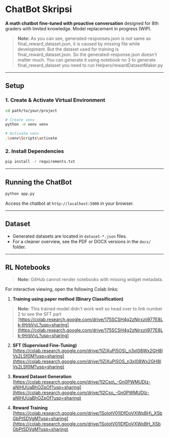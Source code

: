 # ChatBot Skripsi

**A math chatbot fine-tuned with proactive conversation** designed for 8th graders with limited knowledge. Model replacement in progress (WIP).

> **Note:** As you can see, generated-responses.json is not same as final_reward_dataset.json, it is caused by missing file while development. But the dataset used for training is final_reward_dataset.json. So the generated-response.json doesn't matter much. You can generate it using notebook no 3 to generate final_reward_dataset you need to run Helpers/rewardDatasetMaker.py

---

## Setup

### 1. Create & Activate Virtual Environment

```bash
cd path/to/your/project

# Create venv
python -m venv venv

# Activate venv
.\venv\Scripts\activate

```

### 2. Install Dependencies

```bash
pip install -r requirements.txt
```

---

## Running the ChatBot

```bash
python app.py
```

Access the chatbot at `http://localhost:5000` in your browser.

---

## Dataset

* Generated datasets are located in `dataset-*.json` files.
* For a cleaner overview, see the PDF or DOCX versions in the `docs/` folder.

---

## RL Notebooks

> **Note:** GitHub cannot render notebooks with missing widget metadata.

For interactive viewing, open the following Colab links:

1. **Training using paper method (Binary Classification)**
> **Note:** This trained model didn't work well so head over to link number 2 to see the SFT part
   [https://colab.research.google.com/drive/175SCSH4q2zNirxzij977E8Lk-tHrbVvL?usp=sharing](https://colab.research.google.com/drive/175SCSH4q2zNirxzij977E8Lk-tHrbVvL?usp=sharing)


2. **SFT (Supervised Fine-Tuning)**
   [https://colab.research.google.com/drive/1IZiXuPi5OS\_n3xI08Wx2GH8lVs2LSf0M?usp=sharing](https://colab.research.google.com/drive/1IZiXuPi5OS_n3xI08Wx2GH8lVs2LSf0M?usp=sharing)

3. **Reward Dataset Generation**
   [https://colab.research.google.com/drive/1l2Cso\_-Gn0PWMUDIz-aNIHUUaBhOZpOf?usp=sharing](https://colab.research.google.com/drive/1l2Cso_-Gn0PWMUDIz-aNIHUUaBhOZpOf?usp=sharing)

4. **Reward Training**
   [https://colab.research.google.com/drive/1SolotV01IDfDoVXWpBH\_XSbGbPtSDVgM?usp=sharing](https://colab.research.google.com/drive/1SolotV01IDfDoVXWpBH_XSbGbPtSDVgM?usp=sharing)
